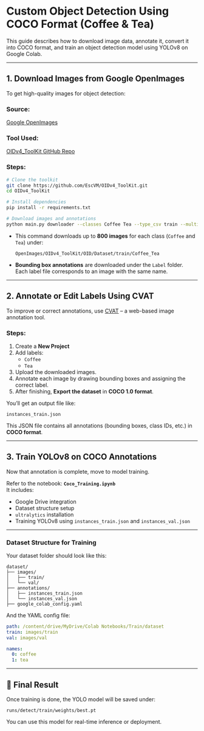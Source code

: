 # Custom Object Detection Using COCO Format (Coffee & Tea)

This guide describes how to download image data, annotate it, convert it into COCO format, and train an object detection model using YOLOv8 on Google Colab.

---

## 1. Download Images from Google OpenImages

To get high-quality images for object detection:

### Source:
[Google OpenImages](https://storage.googleapis.com/openimages/web/index.html)

### Tool Used:
[OIDv4_ToolKit GitHub Repo](https://github.com/EscVM/OIDv4_ToolKit.git)

### Steps:

```bash
# Clone the toolkit
git clone https://github.com/EscVM/OIDv4_ToolKit.git
cd OIDv4_ToolKit

# Install dependencies
pip install -r requirements.txt

# Download images and annotations
python main.py downloader --classes Coffee Tea --type_csv train --multiclass 1 --limit 800
```

- This command downloads up to **800 images** for each class (`Coffee` and `Tea`) under:
  ```
  OpenImages/OIDv4_ToolKit/OID/Dataset/train/Coffee_Tea
  ```

- **Bounding box annotations** are downloaded under the `Label` folder.  
  Each label file corresponds to an image with the same name.

---

## 2. Annotate or Edit Labels Using CVAT

To improve or correct annotations, use [CVAT](https://www.cvat.ai/) – a web-based image annotation tool.

### Steps:

1. Create a **New Project**
2. Add labels:
   - `Coffee`
   - `Tea`
3. Upload the downloaded images.
4. Annotate each image by drawing bounding boxes and assigning the correct label.
5. After finishing, **Export the dataset** in **COCO 1.0 format**.

You’ll get an output file like:
```
instances_train.json
```

This JSON file contains all annotations (bounding boxes, class IDs, etc.) in **COCO format**.

---

## 3. Train YOLOv8 on COCO Annotations

Now that annotation is complete, move to model training.

Refer to the notebook: **`Coco_Training.ipynb`**  
It includes:

- Google Drive integration
- Dataset structure setup
- `ultralytics` installation
- Training YOLOv8 using `instances_train.json` and `instances_val.json`

---

### Dataset Structure for Training

Your dataset folder should look like this:

```
dataset/
├── images/
│   ├── train/
│   └── val/
├── annotations/
│   ├── instances_train.json
│   └── instances_val.json
├── google_colab_config.yaml
```

And the YAML config file:

```yaml
path: /content/drive/MyDrive/Colab Notebooks/Train/dataset
train: images/train
val: images/val

names:
  0: coffee
  1: tea
```

---

## 🚀 Final Result

Once training is done, the YOLO model will be saved under:

```
runs/detect/train/weights/best.pt
```

You can use this model for real-time inference or deployment.